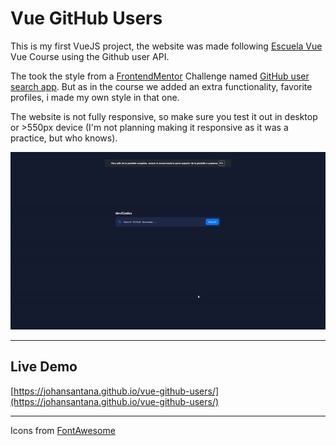 # Vue GitHub Users

This is my first VueJS project, the website was made following [Escuela Vue](https://escuelavue.es) Vue Course using the Github user API. 

The took the style from a [FrontendMentor](https://www.frontendmentor.io/) Challenge named [GitHub user search app](https://www.frontendmentor.io/challenges/github-user-search-app-Q09YOgaH6).
But as in the course we added an extra functionality, favorite profiles, i made my own style in that one.

The website is not fully responsive, so make sure you test it out in desktop or >550px device (I'm not planning making it responsive as it was a practice, but who knows).

![Demo](./img/demo.gif)

<hr>

## Live Demo

[https://johansantana.github.io/vue-github-users/](https://johansantana.github.io/vue-github-users/)

<hr>

Icons from [FontAwesome](https://fontawesome.com)
